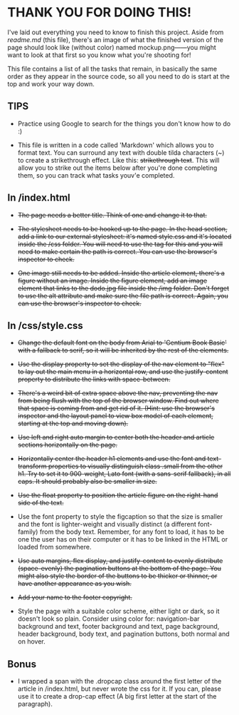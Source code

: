 # THANK YOU FOR DOING THIS!
I've laid out everything you need to know to finish this project. Aside from *readme.md* (this file), there's an image of what the finished version of the page should look like (without color) named mockup.png——you might want to look at that first so you know what you're shooting for!

This file contains a list of all the tasks that remain, in basically the same order as they appear in the source code, so all you need to do is start at the top and work your way down. 

## TIPS
+ Practice using Google to search for the things you don't know how to do :)
  
+ This file is written in a code called 'Markdown' which allows you to format text. You can surround any text with double tilda characters (~) to create a strikethrough effect. Like this: ~~strikethrough text~~. This will allow you to strike out the items below after you're done completing them, so you can track what tasks youv'e completed.

## In /index.html
+ ~~The page needs a better title. Think of one and change it to that.~~

+ ~~The stylesheet needs to be hooked up to the page. In the head section, add a link to our external stylesheet: it's named style.css and it's located inside the /css folder. You will need to use the <link> tag for this and you will need to make certain the path is correct. You can use the browser's inspector to check.~~

+ ~~One image still needs to be added. Inside the article element, there's a figure without an image. Inside the figure element, add an image element that links to the dodo.jpg file inside the /img folder. Don't forget to use the alt attribute and make sure the file path is correct. Again, you can use the browser's inspector to check.~~

## In /css/style.css
+ ~~Change the default font on the body from Arial to 'Gentium Book Basic' with a fallback to serif, so it will be inherited by the rest of the elements.~~

+ ~~Use the display property to set the display of the nav element to "flex" to lay out the main menu in a horizontal row, and use the justify-content property to distribute the links with space-between.~~

+ ~~There's a weird bit of extra space above the nav, preventing the nav from being flush with the top of the browser window. Find out where that space is coming from and get rid of it. (Hint: use the browser's inspector and the layout panel to view box model of each element, starting at the top and moving down).~~

+ ~~Use left and right auto margin to center both the header and article sections horizontally on the page.~~

+ ~~Horizontally center the header h1 elements and use the font and text-transform properties to visually distinguish class .small from the other h1. Try to set it to 900-weight, Lato font (with a sans-serif fallback), in all caps. It should probably also be smaller in size.~~

+ ~~Use the float property to position the article figure on the right-hand side of the text.~~

+ Use the font property to style the figcaption so that the size is smaller and the font is lighter-weight and visually distinct (a different font-family) from the body text. Remember, for any font to load, it has to be one the user has on their computer or it has to be linked in the HTML or loaded from somewhere.

+ ~~Use auto margins, flex display, and justify-content to evenly distribute (space-evenly) the pagination buttons at the bottom of the page. You might also style the border of the buttons to be thicker or thinner, or have another appearance as you wish.~~

+ ~~Add your name to the footer copyright.~~

+ Style the page with a suitable color scheme, either light or dark, so it doesn't look so plain. Consider using color for: navigation-bar background and text, footer background and text, page background, header background, body text, and pagination buttons, both normal and on hover.

## Bonus
+ I wrapped a span with the .dropcap class around the first letter of the article in /index.html, but never wrote the css for it. If you can, please use it to create a drop-cap effect (A big first letter at the start of the paragraph).
